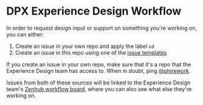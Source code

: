 # DPX Experience Design Workflow

In order to request design input or support on something you're working on, you can either:

1. Create an issue in your own repo and apply the label `xd`
1. Create an issue in this repo using one of the [issue templates](https://github.com/mozilla/dpx-design-process/issues/new/choose)

If you create an issue in your own repo, make sure that it's a repo that the Experience Design team has access to. When in doubt, ping [@phirework](https://github.com/phirework).

Issues from both of these sources will be linked to the Experience Design team's [Zenhub workflow board](https://app.zenhub.com/workspaces/experience-design-workflow-5f58057dfb3d02001259cefb/board?labels=xd), where you can also see what else they're working on.